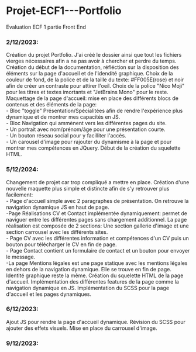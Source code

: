 # Projet-ECF1---Portfolio
Evaluation ECF 1 partie Front End

### 2/12/2023:
Création du projet Portfolio. J'ai créé le dossier ainsi que tout les fichiers vierges nécessaires afin a ne pas avoir à chercher et perdre du temps.
Création du début de la documentation, réfléction sur la  disposition des éléments sur la page d'accueil et de l'idendité graphique. Choix de la couleur de fond, de la police et de la taille du texte: #FF005E(rose) et noir afin de créer un contraste pour attirer l'oeil. Choix de la police "Nico Moji" pour les titres et textes imortants et "JetBrains Mono" pour le reste. 
Maquettage de la page d'accueil: mise en place des différents blocs de contenus et des éléments de la page:
    <br>- Bloc "toggle" Présentation/Spécialitées afin de rendre l'expérience plus dynamique et de montrer mes capacités en JS.
    <br>- Bloc Navigation qui ammènent vers les différentes pages du site.
    <br>- Un portrait avec nom/prénom/âge pour une présentation courte.
    <br>- Un bouton réseau social pour y facilliter l'accès.
    <br>- Un carousel d'image pour rajouter du dynamisme à la page et pour montrer mes compétences en JQuery.
Début de la création du squelette HTML.

### 5/12/2024:
Changement de projet car trop compliqué a mettre en place. Création d'une nouvelle maquette plus simple et distincte afin de s'y retrouver plus facilement:
    <br>- Page d'accueil simple avec 2 paragraphes de présentation. On retrouve la navigation dynamique JS en haut de page.
    <br>-Page Réalisations CV et Contact implémentée dynamiquement: permet de naviguer entre les différentes pages sans chargement additionnel. La page réalisation est composée de 2 sections: Une section gallerie d'image et une section carrousel avec les différents sites.
    <br>- Page CV avec les différentes information et compétences d'un CV puis un bouton pour télécharger le CV en fin de page.
    <br>- Page Contact contient un formulaire de contact et un bouton pour envoyer le message.
    <br>-La page Mentions légales est une page statique avec les mentions légales en dehors de la navigation dynamique. Elle se trouve en fin de page.
Identité graphique reste la même.
Création du squelette HTML de la page d'accueil. Implémentation des différentes features de la page comme la navigation dynamique en JS. Implémentation du SCSS pour la page d'accueil et les pages dynamiques.

### 6/12/2023:
Ajout JS pour rendre la page d'accueil dynamique. Révision du SCSS pour ajouter des effets visuels. Mise en place du carrousel d'image.

### 9/12/2023:
